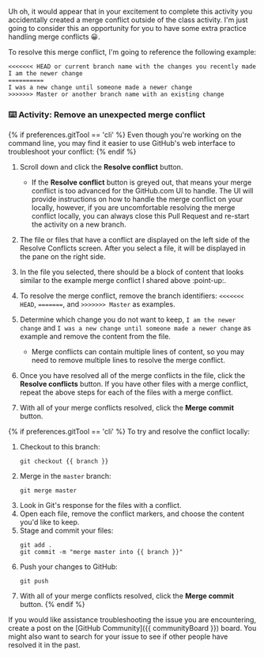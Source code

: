 Uh oh, it would appear that in your excitement to complete this activity you accidentally created a merge conflict outside of the class activity. I'm just going to consider this an opportunity for you to have some extra practice handling merge conflicts :grinning:. 

To resolve this merge conflict, I'm going to reference the following example:

```
<<<<<<< HEAD or current branch name with the changes you recently made
I am the newer change 
==========
I was a new change until someone made a newer change
>>>>>>> Master or another branch name with an existing change
```

### :keyboard: Activity: Remove an unexpected merge conflict

{% if preferences.gitTool == 'cli' %}
Even though you're working on the command line, you may find it easier to use GitHub's web interface to troubleshoot your conflict:
{% endif %}

1. Scroll down and click the **Resolve conflict** button.
   
      - If the **Resolve conflict** button is greyed out, that means your merge conflict is too advanced for the GitHub.com UI to handle. The UI will provide instructions on how to handle the merge conflict on your locally, however, if you are uncomfortable resolving the merge conflict locally, you can always close this Pull Request and re-start the activity on a new branch. 

1. The file or files that have a conflict are displayed on the left side of the Resolve Conflicts screen. After you select a file, it will be displayed in the pane on the right side. 
1. In the file you selected, there should be a block of content that looks similar to the example merge conflict I shared above :point-up:.
1. To resolve the merge conflict, remove the branch identifiers: `<<<<<<< HEAD`, `=======`, and `>>>>>>> Master` as examples. 
1. Determine which change you do not want to keep, `I am the newer change` and `I was a new change until someone made a newer change` as example and remove the content from the file.

     - Merge conflicts can contain multiple lines of content, so you may need to remove multiple lines to resolve the merge conflict.

1. Once you have resolved all of the merge conflicts in the file, click the **Resolve conflicts** button. If you have other files with a merge conflict, repeat the above steps for each of the files with a merge conflict.
1. With all of your merge conflicts resolved, click the **Merge commit** button. 

{% if preferences.gitTool == 'cli' %}
To try and resolve the conflict locally:
1. Checkout to this branch:
      ```shell
      git checkout {{ branch }}
      ```
1. Merge in the `master` branch:
      ```shell
      git merge master
      ```
1. Look in Git's response for the files with a conflict.
1. Open each file, remove the conflict markers, and choose the content you'd like to keep.
1. Stage and commit your files:
      ```shell
      git add .
      git commit -m "merge master into {{ branch }}"
      ```
1. Push your changes to GitHub:
      ```shell
      git push
      ```
1. With all of your merge conflicts resolved, click the **Merge commit** button. 
{% endif %}

If you would like assistance troubleshooting the issue you are encountering, create a post on the [GitHub Community]({{ communityBoard }}) board. You might also want to search for your issue to see if other people have resolved it in the past.
